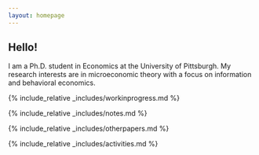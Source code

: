```yaml
---
layout: homepage
---
```


## Hello!

I am a Ph.D. student in Economics at the University of Pittsburgh. My research interests are in microeconomic theory with a focus on information and behavioral economics.

{% include_relative _includes/workinprogress.md %}

{% include_relative _includes/notes.md %}

{% include_relative _includes/otherpapers.md %}

{% include_relative _includes/activities.md %}

<!--

{% include_relative _includes/services.md %}

-->
